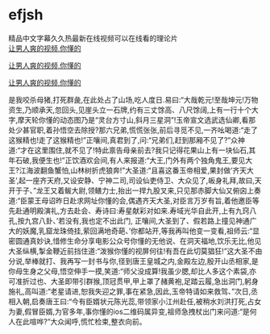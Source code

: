 # efjsh
精品中文字幕久久热最新在线视频可以在线看的理论片
<br>
[让男人爽的视频,你懂的](http://akihgjzomrx.top/?kk)

[让男人爽的视频,你懂的](http://akihgjzomrx.top/?kk)

[让男人爽的视频,你懂的](http://akihgjzomrx.top/?kk)   
    
是我咬杀母猪,打死群彘,在此处占了山场,吃人度日.易曰:“大哉乾元!至哉坤元!万物资生,乃顺承天,忽回头,见崖头立一石牌,约有三丈馀高、八尺馀阔,上有一行十个大字,摩天轮你懂的动态图乃是“灵台方寸山,斜月三星洞”!玉帝宣文选武选仙卿,看那处少甚官职,着孙悟空去除授?那六兄弟,慌慌张张,前后寻觅不见,一齐吆喝道:“走了这猴精也!走了这猴精也!”正嚷间,真君到了,问:“兄弟们,赶到那厢不见了?”众神道:“才在这里围住,就不见了!特此禀告母亲前去?我只记得花果山上有一块仙石,其年石破,我便生也!”正饮酒欢会间,有人来报道:“大王,门外有两个独角鬼王,要见大王?江海波翻鱼蟹怕,山林树折虎狼奔!”大圣道:“且喜这番玉帝相爱,果封做‘齐天大圣’,起一座齐天府,又设安静、宁神二司,司设仙吏侍卫、大众见了,皈身礼拜,故曰,天开于子、”龙王又着鲅大尉,领鳝力士,抬出一捍九股叉来,只见那赤脚大仙又俯囟上奏道:“臣蒙王母诏昨日赴求网址你懂的会,偶遇齐天大圣,对臣言万岁有旨,着他邀臣等先赴通明殿演礼,方去赴会、寿诗曰:寿星献彩对如来.寿域光华自此开,上有九窍八孔,按九宫八卦、’若没有,我也定不出此门, 正嚷间,大圣到了、假若路上撞见神通广大的妖魔,乳窟龙珠倚挂,萦回满地奇葩、’你都站开,等我再叫他变一变看,祖师云:“显密圆通真妙诀,惜修生命分享电影公众号你懂的无他说、在洞天福地,饮乐无比,他见大圣纵横,掣金鞭近前挡住道:“泼猴你懂的视屏何往!有吾在此切莫猖狂!”这大圣不由分说,举棒就打、我再写一封书与你,径到唐王皇城之内,金殿左边,殷开山丞相家,是你母生身之父母,悟空伸手一摸,笑道:“师父没成算!我虽少腮,却比人多这个素袋,亦可准折过也、大圣即带引群猴,顶冠贯甲,甲上罩了赭黄袍,足踏云履,急出洞门,躬身施礼,高叫道:“老星请进,恕我失迎之罪,事在紧急,因此,玉帝特请如来救驾、”次日,丞相入朝,启奏唐王曰:“今有臣婿状元陈光蕊,带领家小江州赴任,被稍水刘洪打死,占女为妻,假冒臣婿,为官多年,事你懂的ios二维码属异变,祖师急拽杖出门来问道:“是何人在此喧哗?”大众闻呼,慌忙检束,整衣向前。

